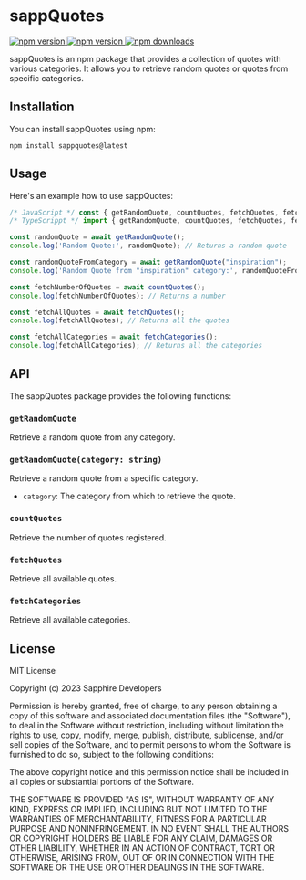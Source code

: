 # sappQuotes

<div align="left">
    <a href="https://discord.gg/sapphiredevs-1044098950455627867"> <img src="https://img.shields.io/discord/1044098950455627867?color=5865F2&logo=discord&logoColor=white" alt="npm version"/> </a>
    <a href="https://www.npmjs.com/package/sappquotes"> <img src="https://img.shields.io/npm/v/sappquotes.svg?maxAge=3600" alt="npm version"/> </a>
    <a href="https://www.npmjs.com/package/sappquotes"> <img src="https://img.shields.io/npm/dt/sappquotes.svg?maxAge=3600" alt="npm downloads"/> </a>
</div>

sappQuotes is an npm package that provides a collection of quotes with various categories. It allows you to retrieve random quotes or quotes from specific categories.

## Installation

You can install sappQuotes using npm:

```shh
npm install sappquotes@latest
```

## Usage

Here's an example how to use sappQuotes:

```typescript
/* JavaScript */ const { getRandomQuote, countQuotes, fetchQuotes, fetchCategories } = await import("sappquotes")
/* TypeScrippt */ import { getRandomQuote, countQuotes, fetchQuotes, fetchCategories } = from "sappquotes"

const randomQuote = await getRandomQuote();
console.log('Random Quote:', randomQuote); // Returns a random quote

const randomQuoteFromCategory = await getRandomQuote("inspiration");
console.log('Random Quote from "inspiration" category:', randomQuoteFromCategory); // Returns a random quote from inspiration category

const fetchNumberOfQuotes = await countQuotes();
console.log(fetchNumberOfQuotes); // Returns a number

const fetchAllQuotes = await fetchQuotes();
console.log(fetchAllQuotes); // Returns all the quotes

const fetchAllCategories = await fetchCategories();
console.log(fetchAllCategories); // Returns all the categories
```

## API

The sappQuotes package provides the following functions:

### `getRandomQuote`

Retrieve a random quote from any category.

### `getRandomQuote(category: string)`

Retrieve a random quote from a specific category.

- `category`: The category from which to retrieve the quote.

### `countQuotes`

Retrieve the number of quotes registered.

### `fetchQuotes`

Retrieve all available quotes.

### `fetchCategories`

Retrieve all available categories.

## License

MIT License

Copyright (c) 2023 Sapphire Developers

Permission is hereby granted, free of charge, to any person obtaining a copy
of this software and associated documentation files (the "Software"), to deal
in the Software without restriction, including without limitation the rights
to use, copy, modify, merge, publish, distribute, sublicense, and/or sell
copies of the Software, and to permit persons to whom the Software is
furnished to do so, subject to the following conditions:

The above copyright notice and this permission notice shall be included in all
copies or substantial portions of the Software.

THE SOFTWARE IS PROVIDED "AS IS", WITHOUT WARRANTY OF ANY KIND, EXPRESS OR
IMPLIED, INCLUDING BUT NOT LIMITED TO THE WARRANTIES OF MERCHANTABILITY,
FITNESS FOR A PARTICULAR PURPOSE AND NONINFRINGEMENT. IN NO EVENT SHALL THE
AUTHORS OR COPYRIGHT HOLDERS BE LIABLE FOR ANY CLAIM, DAMAGES OR OTHER
LIABILITY, WHETHER IN AN ACTION OF CONTRACT, TORT OR OTHERWISE, ARISING FROM,
OUT OF OR IN CONNECTION WITH THE SOFTWARE OR THE USE OR OTHER DEALINGS IN THE
SOFTWARE.
